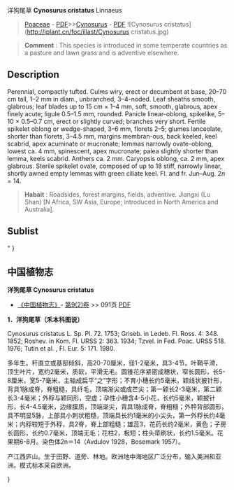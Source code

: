 洋狗尾草 **Cynosurus cristatus** Linnaeus

> [Poaceae](http://www.iplant.cn/info/Poaceae?t=foc) - [PDF](http://www.iplant.cn/foc/pdf/Poaceae.pdf)>>[Cynosurus](http://www.iplant.cn/info/Cynosurus?t=foc) - [PDF](http://www.iplant.cn/foc/pdf/Cynosurus.pdf)
![Cynosurus cristatus](http://iplant.cn/foc/illast/Cynosurus cristatus.jpg)

> **Comment** : 
> This species is introduced in some temperate countries as a pasture and lawn grass and is adventive elsewhere.

## Description

Perennial, compactly tufted. Culms wiry, erect or decumbent at base, 20–70 cm tall, 1–2 mm in diam., unbranched, 3–4-noded. Leaf sheaths smooth, glabrous; leaf blades up to 15 cm × 1–4 mm, soft, smooth, glabrous, apex finely acute; ligule 0.5–1.5 mm, rounded. Panicle linear-oblong, spikelike, 5–10 × 0.5–0.7 cm, erect or slightly curved; branches very short. Fertile spikelet oblong or wedge-shaped, 3–6 mm, florets 2–5; glumes lanceolate, shorter than florets, 3–4.5 mm, margins membran-ous, back keeled, keel scabrid, apex acuminate or mucronate; lemmas narrowly ovate-oblong, lowest ca. 4 mm, spinescent, apex mucronate; palea slightly shorter than lemma, keels scabrid. Anthers ca. 2 mm. Caryopsis oblong, ca. 2 mm, apex glabrous. Sterile spikelet ovate, composed of up to 18 stiff, narrowly linear, shortly awned empty lemmas with green ciliate keel. Fl. and fr. Jun–Aug. 2*n* = 14.

> **Habait** : 
> Roadsides, forest margins, fields, adventive. Jiangxi (Lu Shan) [N Africa, SW Asia, Europe; introduced in North America and Australia].

## Sublist
"
}
## 中国植物志


**洋狗尾草 Cynosurus cristatus**

* [《中国植物志》](http://www.iplant.cn/frps)- [第9(2)卷](http://www.iplant.cn/frps/vol/9(2)) >> 091页 [PDF](http://www.iplant.cn/frps/pdf/9(2)/091.pdf)

**1．洋狗尾草（禾本科图说）**

Cynosurus cristatus L. Sp. Pl. 72. 1753; Griseb. in Ledeb. Fl. Ross. 4: 348. 1852; Roshev. in Kom. Fl. URSS 2: 363. 1934; Tzvel. in Fed. Poac. URSS 518. 1976; Tutin et al. , Fl. Eur. 5: 171. 1980.

多年生。秆直立或基部倾斜，高20-70厘米，径1-2毫米，具3-4节。叶鞘平滑，顶生叶片，宽约2毫米，质软，平滑无毛。圆锥花序紧密成穗状，窄长圆形，长5-8厘米，宽5-7毫米，主轴成扁平“之”字形；不育小穗长约5毫米，颖线状披针形，背具1脉成脊，脊粗糙，具纤毛，顶端渐尖或成芒尖；第一颖长2-3毫米，第二颖长3-4毫米；外稃与颖同形，空虚；孕性小穗含4-5小花，长约5毫米，颖披针形，长4-4.5毫米，边缘膜质，顶端渐尖，背具1脉成脊，脊粗糙；外秤背部圆形，具不明显5脉，上部具小刺状粗糙，顶端具长约1毫米的小尖头，第一外稃长约4毫米；内稃较短于外稃，具2脊，脊上部粗糙；雄蕊3，花药长约2毫米，黄色；子房长圆形，长约0.7毫米，顶端无毛；花柱2，极短；柱头帚刷状，长约1.5毫米。花果期6-8月。染色体2n＝14（Avdulov 1928，Bosemark 1957）。

产江西庐山。生于田野、道旁、林地。欧洲地中海地区广泛分布，输入美洲和亚洲。模式标本采自欧洲。


}